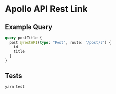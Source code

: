 # Apollo API Rest Link

## Example Query

```graphql
query postTitle {
  post @restAPI(type: "Post", route: "/post/1") {
    id
    title
  }
}
```

## Tests

```shell
yarn test
```

